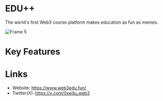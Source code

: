 # EDU++
The world's first Web3 course platform makes education as fun as memes.

![Frame 5](https://github.com/user-attachments/assets/778c95e1-4336-46a8-b3ad-52b854a9b622)


# Key Features

# Links

- Website: https://www.web3edu.fun/
- Twitter(X): https://x.com/0xedu_web3
